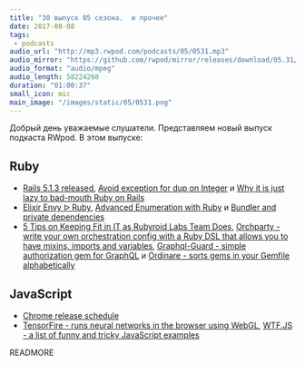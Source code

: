 ```yaml
---
title: "30 выпуск 05 сезона.  и прочее"
date: 2017-08-08
tags:
 - podcasts
audio_url: "http://mp3.rwpod.com/podcasts/05/0531.mp3"
audio_mirror: "https://github.com/rwpod/mirror/releases/download/05.31/0531.mp3"
audio_format: "audio/mpeg"
audio_length: 58224268
duration: "01:00:37"
small_icon: mic
main_image: "/images/static/05/0531.png"
---
```


Добрый день уважаемые слушатели. Представляем новый выпуск подкаста RWpod. В этом выпуске:

## Ruby

 - [Rails 5.1.3 released](http://weblog.rubyonrails.org/2017/8/3/Rails-5-1-3-released/), [Avoid exception for dup on Integer](https://blog.bigbinary.com/2017/08/01/avoid-exceptions-for-dup-on-interger-and-similar-cases.html) и [Why it is just lazy to bad-mouth Ruby on Rails](http://www.akitaonrails.com/2017/08/03/why-is-it-just-lazy-to-bad-mouth-ruby-on-rails)
 - [Elixir Envy ᐅ Ruby](https://6ftdan.com/allyourdev/2017/08/03/elixir-envy-%E1%90%85-ruby/), [Advanced Enumeration with Ruby](https://blog.codeship.com/advanced-enumeration-with-ruby/) и [Bundler and private dependencies](https://depfu.io/blog/2017/08/02/bundler-and-private-dependencies)
 - [5 Tips on Keeping Fit in IT as Rubyroid Labs Team Does](https://blog.rubyroidlabs.com/2017/07/it-health/), [Orchparty - write your own orchestration config with a Ruby DSL that allows you to have mixins, imports and variables](https://github.com/jannishuebl/orchparty), [Graphql-Guard - simple authorization gem for GraphQL](https://github.com/exAspArk/graphql-guard) и [Ordinare - sorts gems in your Gemfile alphabetically](https://github.com/nikolalsvk/ordinare)

## JavaScript

 - [Chrome release schedule](https://www.chromestatus.com/features/schedule)
 - [TensorFire - runs neural networks in the browser using WebGL](https://tenso.rs/), [WTF.JS - a list of funny and tricky JavaScript examples](https://github.com/denysdovhan/wtfjs)

READMORE
